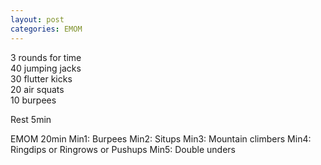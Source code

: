 ```yaml
---
layout: post
categories: EMOM
---
```

3 rounds for time\
40 jumping jacks\
30 flutter kicks\
20 air squats\
10 burpees

Rest 5min
<!--snippet-->

EMOM 20min
Min1: Burpees
Min2: Situps
Min3: Mountain climbers
Min4: Ringdips or Ringrows or Pushups
Min5: Double unders
